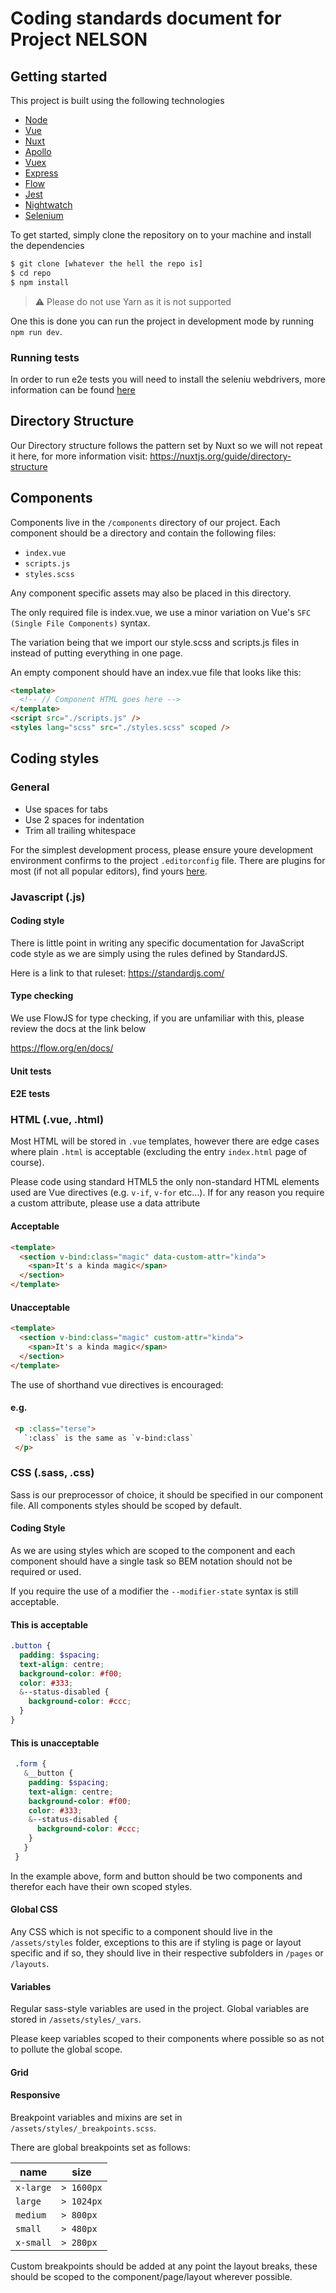# Coding standards document for Project NELSON

## Getting started

This project is built using the following technologies

- [Node](https://nodejs.org/)
- [Vue](https://vuejs.org/)
- [Nuxt](https://nuxtjs.org/)
- [Apollo](https://www.apollographql.com/)
- [Vuex](https://vuex.vuejs.org/)
- [Express](https://expressjs.com/)
- [Flow](https://flow.org/en/docs/)
- [Jest](https://jestjs.io/)
- [Nightwatch](http://nightwatchjs.org/)
- [Selenium](https://www.seleniumhq.org/)

To get started, simply clone the repository on to your machine and install the dependencies
 
```bash
$ git clone [whatever the hell the repo is]
$ cd repo
$ npm install
```

 > ⚠️ Please do not use Yarn as it is not supported

One this is done you can run the project in development mode by running `npm run dev`.

### Running tests

In order to run e2e tests you will need to install the seleniu webdrivers, more information can be found [here](https://www.npmjs.com/package/nightwatch)

<!-- TODO: Add information about running tests -->

## Directory Structure

Our Directory structure follows the pattern set by Nuxt so we will not repeat it here, for more information visit: https://nuxtjs.org/guide/directory-structure

## Components

Components live in the `/components` directory of our project. Each component should be a directory and contain the following files:

- `index.vue`
- `scripts.js`
- `styles.scss`

Any component specific assets may also be placed in this directory.

The only required file is index.vue, we use a minor variation on Vue's `SFC (Single File Components)` syntax.

The variation being that we import our style.scss and scripts.js files in instead of putting everything in one page.

An empty component should have an index.vue file that looks like this:

```html
<template>
  <!-- // Component HTML goes here -->
</template>
<script src="./scripts.js" />
<styles lang="scss" src="./styles.scss" scoped />
```

## Coding styles

### General

- Use spaces for tabs
- Use 2 spaces for indentation
- Trim all trailing whitespace

For the simplest development process, please ensure youre development environment confirms to the project `.editorconfig` file. There are plugins for most (if not all popular editors), find yours [here](https://editorconfig.org/#download).

### Javascript (.js)

#### Coding style
There is little point in writing any specific documentation for JavaScript code style as we are simply using the rules defined by StandardJS.

Here is a link to that ruleset: https://standardjs.com/

#### Type checking
<!-- [Note to Tom] I'm happy to use Flow or TS here, my preference would be Flow as I've used it before and find it fairly straightforward. -->

We use FlowJS for type checking, if you are unfamiliar with this, please review the docs at the link below

https://flow.org/en/docs/

#### Unit tests
<!-- [Note to Tom] I'll leave this bit to you as I've only used Jest here and there -->

#### E2E tests
<!-- [Note to Tom] Same as above, I've used Nightwatch a bit here and there so I'm fairly familiar with it, I'd like to use that ideally but if you have a preference, I'm all ears :) -->

### HTML (.vue, .html)

Most HTML will be stored in `.vue` templates, however there are edge cases where plain `.html` is acceptable (excluding the entry `index.html` page of course).

Please code using standard HTML5 the only non-standard HTML elements used are Vue directives (e.g. `v-if`, `v-for` etc...). If for any reason you require a custom attribute, please use a data attribute

#### Acceptable

````html
<template>
  <section v-bind:class="magic" data-custom-attr="kinda">
    <span>It's a kinda magic</span>
  </section>
</template>
````

#### Unacceptable

````html
<template>
  <section v-bind:class="magic" custom-attr="kinda">
    <span>It's a kinda magic</span>
  </section>
</template>
````

The use of shorthand vue directives is encouraged:

#### e.g.

```html
 <p :class="terse">
   `:class` is the same as `v-bind:class`
 </p>
```

### CSS (.sass, .css)
<!-- [NOTE TO ED] Feel free to do any of the below to this section: - Add to, Edit, Delete, Scream at -->

Sass is our preprocessor of choice, it should be specified in our component file. All components styles should be scoped by default.

#### Coding Style

As we are using styles which are scoped to the component and each component should have a single task so BEM notation should not be required or used.

If you require the use of a modifier the `--modifier-state` syntax is still acceptable.

#### This is acceptable

```scss
.button {
  padding: $spacing;
  text-align: centre;
  background-color: #f00;
  color: #333;
  &--status-disabled {
    background-color: #ccc;
  }
}
```
#### This is unacceptable
```scss
 .form {
   &__button {
    padding: $spacing;
    text-align: centre;
    background-color: #f00;
    color: #333;
    &--status-disabled {
      background-color: #ccc;
    }  
   }
 }
```

In the example above, form and button should be two components and therefor each have their own scoped styles.

#### Global CSS

Any CSS which is not specific to a component should live in the `/assets/styles` folder, exceptions to this are if styling is page or layout specific and if so, they should live in their respective subfolders in `/pages` or `/layouts`.

#### Variables

Regular sass-style variables are used in the project. Global variables are stored in `/assets/styles/_vars`.

Please keep variables scoped to their components where possible so as not to pollute the global scope.

#### Grid

<!-- [NOTE TO ED] I'll let you take this one, I don't mind what grid system we use. -->

#### Responsive

<!-- [NOTE TO ED] The breakpoints below are from my last project and are not set in stone, feel free to alter. -->

Breakpoint variables and mixins are set in `/assets/styles/_breakpoints.scss`.

There are global breakpoints set as follows:

name | size
---- | ----
`x-large` | `> 1600px`
`large` | `> 1024px`
`medium` | `> 800px`
`small` | `> 480px`
`x-small` | `> 280px`

Custom breakpoints should be added at any point the layout breaks, these should be scoped to the component/page/layout wherever possible.
